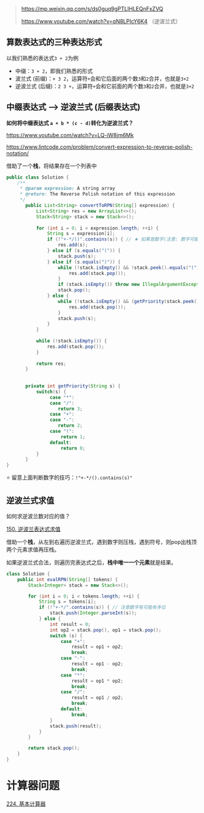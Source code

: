> https://mp.weixin.qq.com/s/ds0guq9gPTLIHLEQnFxZVQ
>
> https://www.youtube.com/watch?v=qN8LPIcY6K4 （逆波兰式）

## 算数表达式的三种表达形式

以我们熟悉的表达式`3 + 2`为例

- 中缀：`3 + 2`，即我们熟悉的形式
- 波兰式 (前缀)：`+ 3 2`，运算符`+`会和它后面的两个数`3`和`2`合并，也就是`3+2`
- 逆波兰式 (后缀)：`2 3 +`，运算符`+`会和它前面的两个数`3`和`2`合并，也就是`3+2`

## 中缀表达式 --> 逆波兰式 (后缀表达式)

**如何将中缀表达式 `a + b * (c - d)`转化为逆波兰式？**

https://www.youtube.com/watch?v=LQ-iW8jm6Mk

https://www.lintcode.com/problem/convert-expression-to-reverse-polish-notation/

借助了一个**栈**，将结果存在一个列表中

```java
public class Solution {
    /**
     * @param expression: A string array
     * @return: The Reverse Polish notation of this expression
     */
       public List<String> convertToRPN(String[] expression) {
           List<String> res = new ArrayList<>();
           Stack<String> stack = new Stack<>();
           
           for (int i = 0; i < expression.length; ++i) {
               String s = expression[i];
               if (!"+-*/()".contains(s)) { // ★ 如果是数字(注意: 数字可能有多位)
                   res.add(s);
               } else if (s.equals("(")) {
                   stack.push(s);
               } else if (s.equals(")")) {
                   while (!stack.isEmpty() && !stack.peek().equals("(")) {
                       res.add(stack.pop());
                   }
                   if (stack.isEmpty()) throw new IllegalArgumentException("invalid expression");
                   stack.pop();
               } else {
                   while (!stack.isEmpty() && (getPriority(stack.peek()) >= getPriority(s))) {
                       res.add(stack.pop());
                   }
                   stack.push(s);
               }
           }
           
           while (!stack.isEmpty()) {
               res.add(stack.pop());
           }
           
           return res;
       }
       
       
       private int getPriority(String s) {
           switch(s) {
                case "*":
                case "/":
                   return 3;
                case "+":
                case "-":
                   return 2;
                case "(":
                    return 1;
                default:
                    return 0;
           }
       }
}
```

:star: 留意上面判断数字的技巧：`!"+-*/().contains(s)"`​

## 逆波兰式求值

如何求逆波兰数对应的值？

[150. 逆波兰表达式求值](https://leetcode-cn.com/problems/evaluate-reverse-polish-notation/)

借助一个**栈**，从左到右遍历逆波兰式，遇到数字则压栈，遇到符号，则pop出栈顶两个元素求值再压栈。

如果逆波兰式合法，则遍历完表达式之后，**栈中唯一一个元素**就是结果。

```java
class Solution {
    public int evalRPN(String[] tokens) {
        Stack<Integer> stack = new Stack<>();

        for (int i = 0; i < tokens.length; ++i) {
            String s = tokens[i];
            if (!"+-*/".contains(s)) { // 注意数字有可能有多位
                stack.push(Integer.parseInt(s));
            } else {
                int result = 0;
                int op2 = stack.pop(), op1 = stack.pop();
                switch (s) {
                    case "+":
                        result = op1 + op2;
                        break;
                    case "-":
                        result = op1 - op2;
                        break;
                    case "*":
                        result = op1 * op2;
                        break;
                    case "/":
                        result = op1 / op2;
                        break;
                    default:
                        break;
                }
                stack.push(result);
            }
        }

        return stack.pop();
    }
}
```

# 计算器问题

[224. 基本计算器](https://leetcode-cn.com/problems/basic-calculator/)




  